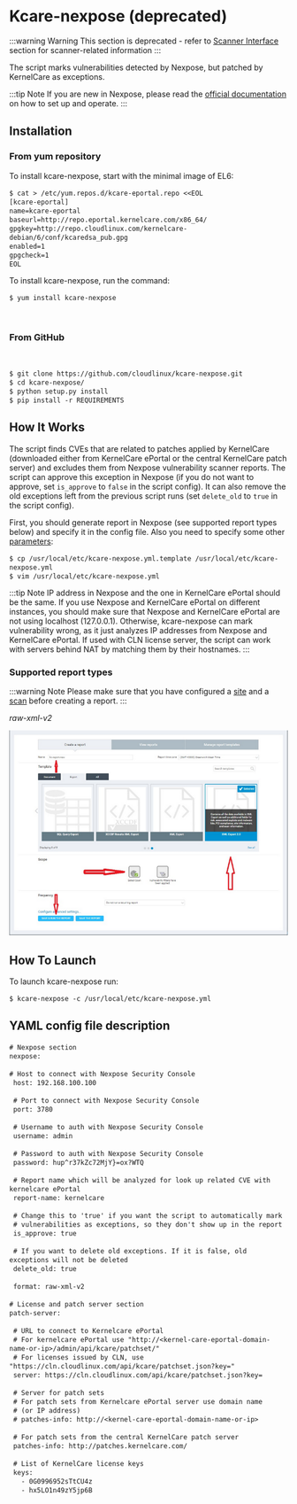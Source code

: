 # Kcare-nexpose (deprecated)

:::warning Warning
This section is deprecated - refer to [Scanner Interface](/scanner_interface/) section for scanner-related information
:::


The script marks vulnerabilities detected by Nexpose, but patched by KernelCare as exceptions.

:::tip Note
If you are new in Nexpose, please read the [official documentation](https://nexpose.help.rapid7.com/docs/) on how to set up and operate.
:::

## Installation


### From yum repository

To install kcare-nexpose, start with the minimal image of EL6:

```
$ cat > /etc/yum.repos.d/kcare-eportal.repo <<EOL
[kcare-eportal]
name=kcare-eportal
baseurl=http://repo.eportal.kernelcare.com/x86_64/
gpgkey=http://repo.cloudlinux.com/kernelcare-debian/6/conf/kcaredsa_pub.gpg
enabled=1
gpgcheck=1
EOL
```

To install kcare-nexpose, run the command:

```
$ yum install kcare-nexpose
```

 
### From GitHub
 
```
$ git clone https://github.com/cloudlinux/kcare-nexpose.git
$ cd kcare-nexpose/
$ python setup.py install
$ pip install -r REQUIREMENTS
```

## How It Works


The script finds CVEs that are related to patches applied by KernelCare (downloaded either from KernelCare ePortal or the central KernelCare patch server) and excludes them from Nexpose vulnerability scanner reports. The script can approve this exception in Nexpose (if you do not want to approve, set `is_approve` to `false` in the script config). It can also remove the old exceptions left from the previous script runs (set `delete_old` to `true` in the script config).

First, you should generate report in Nexpose (see supported report types below) and specify it in the config file. Also you need to specify some other [parameters](/kcare-nexpose/#yaml-config-file-description):

```
$ cp /usr/local/etc/kcare-nexpose.yml.template /usr/local/etc/kcare-nexpose.yml
$ vim /usr/local/etc/kcare-nexpose.yml
```

:::tip Note
IP address in Nexpose and the one in KernelCare ePortal should be the same. If you use Nexpose and KernelCare ePortal on different instances, you should make sure that Nexpose and KernelCare ePortal are not using localhost (127.0.0.1). Otherwise, kcare-nexpose can mark vulnerability wrong, as it just analyzes IP addresses from Nexpose and KernelCare ePortal. If used with CLN license server, the script can work with servers behind NAT by matching them by their hostnames.
:::
 
### Supported report types

:::warning Note
Please make sure that you have configured a [site](https://nexpose.help.rapid7.com/docs/what-is-a-site) and a [scan](https://nexpose.help.rapid7.com/docs/selecting-a-scan-engine-for-a-site) before creating a report.
:::

_raw-xml-v2_

![](/images/nexpose-xml2_zoom70.png)

## How To Launch


To launch kcare-nexpose run:

```
$ kcare-nexpose -c /usr/local/etc/kcare-nexpose.yml
```

## YAML config file description


```
# Nexpose section
nexpose:
 
# Host to connect with Nexpose Security Console
 host: 192.168.100.100
 
 # Port to connect with Nexpose Security Console
 port: 3780
 
 # Username to auth with Nexpose Security Console
 username: admin
 
 # Password to auth with Nexpose Security Console
 password: hup^r37kZc72MjY}=ox?WTQ
 
 # Report name which will be analyzed for look up related CVE with kernelcare ePortal
 report-name: kernelcare
 
 # Change this to 'true' if you want the script to automatically mark
 # vulnerabilities as exceptions, so they don't show up in the report
 is_approve: true
 
 # If you want to delete old exceptions. If it is false, old exceptions will not be deleted
 delete_old: true
 
 format: raw-xml-v2
 
# License and patch server section
patch-server:
 
 # URL to connect to Kernelcare ePortal
 # For kernelcare ePortal use "http://<kernel-care-eportal-domain-name-or-ip>/admin/api/kcare/patchset/"
 # For licenses issued by CLN, use "https://cln.cloudlinux.com/api/kcare/patchset.json?key="
 server: https://cln.cloudlinux.com/api/kcare/patchset.json?key=
 
 # Server for patch sets
 # For patch sets from Kernelcare ePortal server use domain name
 # (or IP address)
 # patches-info: http://<kernel-care-eportal-domain-name-or-ip>
 
 # For patch sets from the central KernelCare patch server
 patches-info: http://patches.kernelcare.com/
 
 # List of KernelCare license keys
 keys:
   - 0G0996952sTtCU4z
   - hx5LO1n49zY5jp6B
```

<Disqus/>